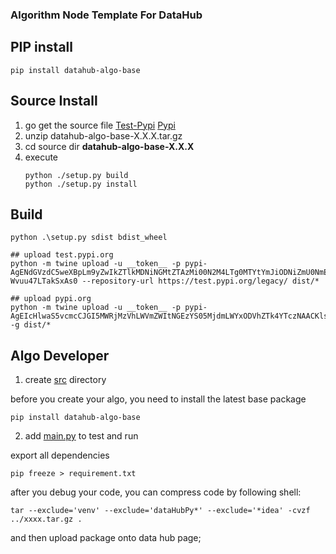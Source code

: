 ### Algorithm Node Template For DataHub

## PIP install
```shell
pip install datahub-algo-base

```

## Source Install
1. go get the source file [Test-Pypi](https://test.pypi.org/project/datahub-algo-base/) [Pypi](https://pypi.org/project/datahub-algo-base/)
2. unzip datahub-algo-base-X.X.X.tar.gz
3. cd source dir **datahub-algo-base-X.X.X**
4. execute
    ```shell
    python ./setup.py build
    python ./setup.py install
    ``` 

## Build
```shell
python .\setup.py sdist bdist_wheel

## upload test.pypi.org
python -m twine upload -u __token__ -p pypi-AgENdGVzdC5weXBpLm9yZwIkZTlkMDNiNGMtZTAzMi00N2M4LTg0MTYtYmJiODNiZmU0NmE0AAIqWzMsImRkODRhMjdiLWQ2MDgtNDMyNi1hZTUyLWI4ZGM1OTgyNWM5NSJdAAAGIDqe93qMQUwOaIcx9VB60pbA9iEx-Wvuu47LTakSxAs0 --repository-url https://test.pypi.org/legacy/ dist/*

## upload pypi.org
python -m twine upload -u __token__ -p pypi-AgEIcHlwaS5vcmcCJGI5MWRjMzVhLWVmZWItNGEzYS05MjdmLWYxODVhZTk4YTczNAACKlszLCJmYTQ4NDcxMi1mNTcyLTQ1ZWQtYWQ5OC1lOWE1OTExYjgxMjIiXQAABiDmSDOT8WB_QK8sPyuD6AdzAB5M3ebEij7nAKZPcW2--g dist/*
```

## Algo Developer

1. create [src]() directory

before you create your algo, you need to install the latest base package

```shell
pip install datahub-algo-base
```

2. add [main.py]() to test and run

export all dependencies
```shell
pip freeze > requirement.txt
```

after you debug your code, you can compress code by following shell:
```shell
tar --exclude='venv' --exclude='dataHubPy*' --exclude='*idea' -cvzf ../xxxx.tar.gz .
```

and then upload package onto data hub page;